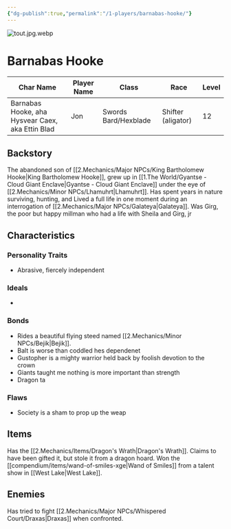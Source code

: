 ```yaml
---
{"dg-publish":true,"permalink":"/1-players/barnabas-hooke/"}
---
```


![tout.jpg.webp](/img/user/Z.Assets/tout.jpg.webp)
# Barnabas Hooke

| Char Name                                        | Player Name | Class                | Race               | Level |
| ------------------------------------------------ | ----------- | -------------------- | ------------------ | ----- |
| Barnabas Hooke, aha Hysvear Caex, aka Ettin Blad | Jon         | Swords Bard/Hexblade | Shifter (aligator) | 12    |

## Backstory
The abandoned son of [[2.Mechanics/Major NPCs/King Bartholomew Hooke\|King Bartholomew Hooke]], grew up in [[1.The World/Gyantse - Cloud Giant Enclave\|Gyantse - Cloud Giant Enclave]] under the eye of [[2.Mechanics/Minor NPCs/Lhamuhrt\|Lhamuhrt]].
Has spent years in nature surviving, hunting, and 
Lived a full life in one moment during an interrogation of [[2.Mechanics/Major NPCs/Galateya\|Galateya]].
	Was Girg, the poor but happy millman who had a life with Sheila and Girg, jr

## Characteristics

### Personality Traits

- Abrasive, fiercely independent

### Ideals

- 

### Bonds

- Rides a beautiful flying steed named [[2.Mechanics/Minor NPCs/Bejik\|Bejik]].
- Balt is worse than coddled hes dependenet
- Gustopher is a mighty warrior held back by foolish devotion to the crown
- Giants taught me nothing is more important than strength 
- Dragon ta

### Flaws
- Society is a sham to prop up the weap
## Items
Has the [[2.Mechanics/Items/Dragon's Wrath\|Dragon's Wrath]]. Claims to have been gifted it, but stole it from a dragon hoard.
Won the [[compendium/items/wand-of-smiles-xge\|Wand of Smiles]] from a talent show in [[West Lake\|West Lake]].

## Enemies

Has tried to fight [[2.Mechanics/Major NPCs/Whispered Court/Draxas\|Draxas]] when confronted.